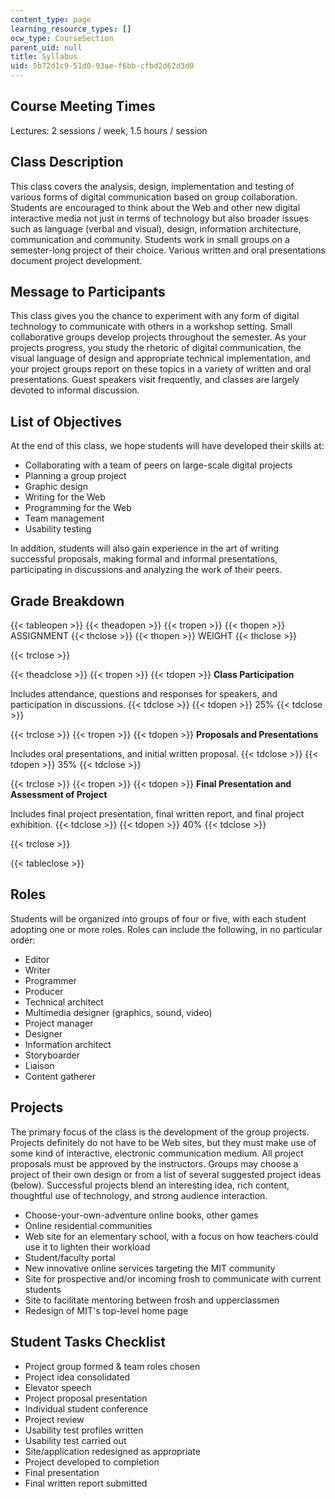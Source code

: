 ```yaml
---
content_type: page
learning_resource_types: []
ocw_type: CourseSection
parent_uid: null
title: Syllabus
uid: 5b72d1c9-51d0-93ae-f6bb-cfbd2d62d3d0
---
```


Course Meeting Times
--------------------

Lectures: 2 sessions / week, 1.5 hours / session

Class Description
-----------------

This class covers the analysis, design, implementation and testing of various forms of digital communication based on group collaboration. Students are encouraged to think about the Web and other new digital interactive media not just in terms of technology but also broader issues such as language (verbal and visual), design, information architecture, communication and community. Students work in small groups on a semester-long project of their choice. Various written and oral presentations document project development.

Message to Participants
-----------------------

This class gives you the chance to experiment with any form of digital technology to communicate with others in a workshop setting. Small collaborative groups develop projects throughout the semester. As your projects progress, you study the rhetoric of digital communication, the visual language of design and appropriate technical implementation, and your project groups report on these topics in a variety of written and oral presentations. Guest speakers visit frequently, and classes are largely devoted to informal discussion.

List of Objectives
------------------

At the end of this class, we hope students will have developed their skills at:

*   Collaborating with a team of peers on large-scale digital projects
*   Planning a group project
*   Graphic design
*   Writing for the Web
*   Programming for the Web
*   Team management
*   Usability testing

In addition, students will also gain experience in the art of writing successful proposals, making formal and informal presentations, participating in discussions and analyzing the work of their peers.

Grade Breakdown
---------------

{{< tableopen >}}
{{< theadopen >}}
{{< tropen >}}
{{< thopen >}}
ASSIGNMENT
{{< thclose >}}
{{< thopen >}}
WEIGHT
{{< thclose >}}

{{< trclose >}}

{{< theadclose >}}
{{< tropen >}}
{{< tdopen >}}
**Class Participation**  
  
Includes attendance, questions and responses for speakers, and participation in discussions.
{{< tdclose >}}
{{< tdopen >}}
25%
{{< tdclose >}}

{{< trclose >}}
{{< tropen >}}
{{< tdopen >}}
**Proposals and Presentations**  
  
Includes oral presentations, and initial written proposal.
{{< tdclose >}}
{{< tdopen >}}
35%
{{< tdclose >}}

{{< trclose >}}
{{< tropen >}}
{{< tdopen >}}
**Final Presentation and Assessment of Project**  
  
Includes final project presentation, final written report, and final project exhibition.
{{< tdclose >}}
{{< tdopen >}}
40%
{{< tdclose >}}

{{< trclose >}}

{{< tableclose >}}

  

Roles
-----

Students will be organized into groups of four or five, with each student adopting one or more roles. Roles can include the following, in no particular order:

*   Editor
*   Writer
*   Programmer
*   Producer
*   Technical architect
*   Multimedia designer (graphics, sound, video)
*   Project manager
*   Designer
*   Information architect
*   Storyboarder
*   Liaison
*   Content gatherer

Projects
--------

The primary focus of the class is the development of the group projects. Projects definitely do not have to be Web sites, but they must make use of some kind of interactive, electronic communication medium. All project proposals must be approved by the instructors. Groups may choose a project of their own design or from a list of several suggested project ideas (below). Successful projects blend an interesting idea, rich content, thoughtful use of technology, and strong audience interaction.

*   Choose-your-own-adventure online books, other games
*   Online residential communities
*   Web site for an elementary school, with a focus on how teachers could use it to lighten their workload
*   Student/faculty portal
*   New innovative online services targeting the MIT community
*   Site for prospective and/or incoming frosh to communicate with current students
*   Site to facilitate mentoring between frosh and upperclassmen
*   Redesign of MIT's top-level home page

Student Tasks Checklist
-----------------------

*   Project group formed & team roles chosen
*   Project idea consolidated
*   Elevator speech
*   Project proposal presentation
*   Individual student conference
*   Project review
*   Usability test profiles written
*   Usability test carried out
*   Site/application redesigned as appropriate
*   Project developed to completion
*   Final presentation
*   Final written report submitted